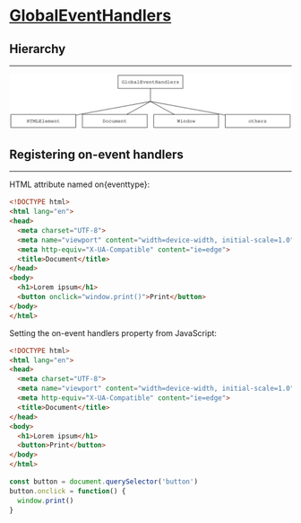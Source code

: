 # [GlobalEventHandlers](https://developer.mozilla.org/en-US/docs/Web/API/GlobalEventHandlers)

## Hierarchy
---

![](assets/global-event-handlers-hierarchy.svg)

## Registering on-event handlers
---

HTML attribute named on{eventtype}:
```html
<!DOCTYPE html>
<html lang="en">
<head>
  <meta charset="UTF-8">
  <meta name="viewport" content="width=device-width, initial-scale=1.0">
  <meta http-equiv="X-UA-Compatible" content="ie=edge">
  <title>Document</title>
</head>
<body>
  <h1>Lorem ipsum</h1>
  <button onclick="window.print()">Print</button>
</body>
</html>
```

Setting the on-event handlers property from JavaScript:
```html
<!DOCTYPE html>
<html lang="en">
<head>
  <meta charset="UTF-8">
  <meta name="viewport" content="width=device-width, initial-scale=1.0">
  <meta http-equiv="X-UA-Compatible" content="ie=edge">
  <title>Document</title>
</head>
<body>
  <h1>Lorem ipsum</h1>
  <button>Print</button>
</body>
</html>
```

```js
const button = document.querySelector('button')
button.onclick = function() {
  window.print()
}
```
